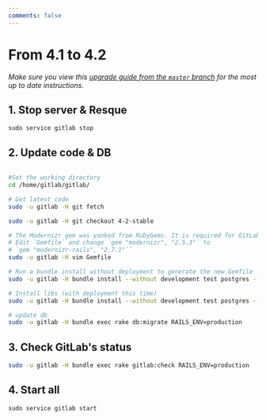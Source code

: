 ```yaml
---
comments: false
---
```


# From 4.1 to 4.2
*Make sure you view this [upgrade guide from the `master` branch](https://gitlab.com/gitlab-org/gitlab-ce/tree/master/doc/update/4.1-to-4.2.md) for the most up to date instructions.*

## 1. Stop server & Resque

    sudo service gitlab stop

## 2. Update code & DB

```bash

#Set the working directory
cd /home/gitlab/gitlab/

# Get latest code
sudo -u gitlab -H git fetch

sudo -u gitlab -H git checkout 4-2-stable

# The Modernizr gem was yanked from RubyGems. It is required for GitLab >= 2.8.0
# Edit `Gemfile` and change `gem "modernizr", "2.5.3"` to
# `gem "modernizr-rails", "2.7.1"``
sudo -u gitlab -H vim Gemfile

# Run a bundle install without deployment to generate the new Gemfile
sudo -u gitlab -H bundle install --without development test postgres --no-deployment

# Install libs (with deployment this time)
sudo -u gitlab -H bundle install --without development test postgres --deployment

# update db
sudo -u gitlab -H bundle exec rake db:migrate RAILS_ENV=production

```

## 3. Check GitLab's status

```bash
sudo -u gitlab -H bundle exec rake gitlab:check RAILS_ENV=production
```

## 4. Start all

    sudo service gitlab start
